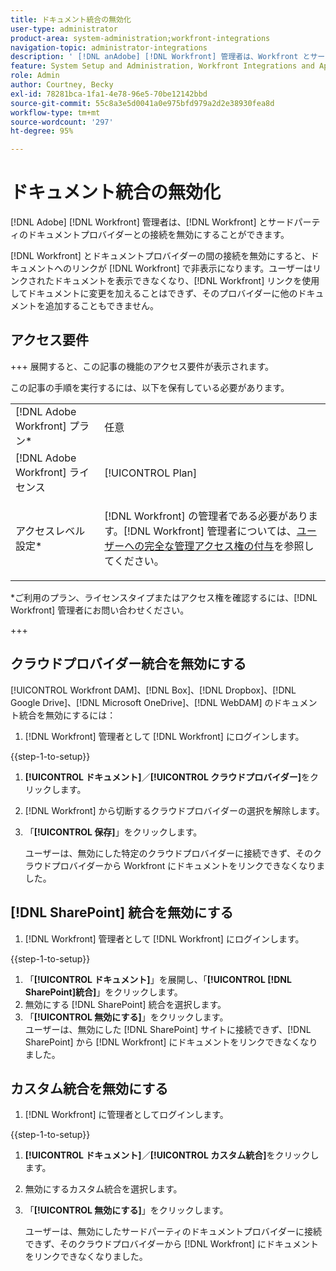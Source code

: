 ```yaml
---
title: ドキュメント統合の無効化
user-type: administrator
product-area: system-administration;workfront-integrations
navigation-topic: administrator-integrations
description: ' [!DNL anAdobe] [!DNL Workfront] 管理者は、Workfront とサードパーティのドキュメントプロバイダーとの接続を無効にすることができます。'
feature: System Setup and Administration, Workfront Integrations and Apps, Digital Content and Documents
role: Admin
author: Courtney, Becky
exl-id: 78281bca-1fa1-4e78-96e5-70be12142bbd
source-git-commit: 55c8a3e5d0041a0e975bfd979a2d2e38930fea8d
workflow-type: tm+mt
source-wordcount: '297'
ht-degree: 95%

---
```


# ドキュメント統合の無効化

[!DNL Adobe] [!DNL Workfront] 管理者は、[!DNL Workfront] とサードパーティのドキュメントプロバイダーとの接続を無効にすることができます。

[!DNL Workfront] とドキュメントプロバイダーの間の接続を無効にすると、ドキュメントへのリンクが [!DNL Workfront] で非表示になります。ユーザーはリンクされたドキュメントを表示できなくなり、[!DNL Workfront] リンクを使用してドキュメントに変更を加えることはできず、そのプロバイダーに他のドキュメントを追加することもできません。

## アクセス要件

+++ 展開すると、この記事の機能のアクセス要件が表示されます。

この記事の手順を実行するには、以下を保有している必要があります。

<table style="table-layout:auto"> 
 <col> 
 <col> 
 <tbody> 
  <tr> 
   <td role="rowheader">[!DNL Adobe Workfront] プラン*</td> 
   <td>任意</td> 
  </tr> 
  <tr> 
   <td role="rowheader">[!DNL Adobe Workfront] ライセンス</td> 
   <td>[!UICONTROL Plan]</td> 
  </tr> 
  <tr> 
   <td role="rowheader">アクセスレベル設定*</td> 
   <td> <p>[!DNL Workfront] の管理者である必要があります。[!DNL Workfront] 管理者については、<a href="../../administration-and-setup/add-users/configure-and-grant-access/grant-a-user-full-administrative-access.md" class="MCXref xref">ユーザーへの完全な管理アクセス権の付与</a>を参照してください。</p> </td> 
  </tr> 
 </tbody> 
</table>

&#42;ご利用のプラン、ライセンスタイプまたはアクセス権を確認するには、[!DNL Workfront] 管理者にお問い合わせください。

+++

## クラウドプロバイダー統合を無効にする

[!UICONTROL Workfront DAM]、[!DNL Box]、[!DNL Dropbox]、[!DNL Google Drive]、[!DNL Microsoft OneDrive]、[!DNL WebDAM] のドキュメント統合を無効にするには：

1. [!DNL Workfront] 管理者として [!DNL Workfront] にログインします。

{{step-1-to-setup}}

1. **[!UICONTROL ドキュメント]**／**[!UICONTROL クラウドプロバイダー]**&#x200B;をクリックします。

1. [!DNL Workfront] から切断するクラウドプロバイダーの選択を解除します。
1. 「**[!UICONTROL 保存]**」をクリックします。

   ユーザーは、無効にした特定のクラウドプロバイダーに接続できず、そのクラウドプロバイダーから Workfront にドキュメントをリンクできなくなりました。

## [!DNL SharePoint] 統合を無効にする

1. [!DNL Workfront] 管理者として [!DNL Workfront] にログインします。

{{step-1-to-setup}}

1. 「**[!UICONTROL ドキュメント]**」を展開し、「**[!UICONTROL [!DNL SharePoint]統合]**」をクリックします。
1. 無効にする [!DNL SharePoint] 統合を選択します。
1. 「**[!UICONTROL 無効にする]**」をクリックします。\
   ユーザーは、無効にした [!DNL SharePoint] サイトに接続できず、[!DNL SharePoint] から [!DNL Workfront] にドキュメントをリンクできなくなりました。

## カスタム統合を無効にする

1. [!DNL Workfront] に管理者としてログインします。

{{step-1-to-setup}}

1. **[!UICONTROL ドキュメント]**／**[!UICONTROL カスタム統合]**&#x200B;をクリックします。
1. 無効にするカスタム統合を選択します。
1. 「**[!UICONTROL 無効にする]**」をクリックします。

   ユーザーは、無効にしたサードパーティのドキュメントプロバイダーに接続できず、そのクラウドプロバイダーから [!DNL Workfront] にドキュメントをリンクできなくなりました。

